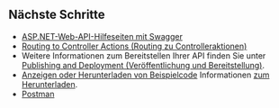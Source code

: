 ## <a name="next-steps"></a>Nächste Schritte

* [ASP.NET-Web-API-Hilfeseiten mit Swagger](xref:tutorials/web-api-help-pages-using-swagger)
* [Routing to Controller Actions (Routing zu Controlleraktionen)](xref:mvc/controllers/routing)
* Weitere Informationen zum Bereitstellen Ihrer API finden Sie unter [Publishing and Deployment (Veröffentlichung und Bereitstellung)](xref:publishing/index).
* [Anzeigen oder Herunterladen von Beispielcode](https://github.com/aspnet/Docs/tree/master/aspnetcore/tutorials/first-web-api/sample) Informationen [zum Herunterladen](xref:tutorials/index#how-to-download-a-sample).
* [Postman](https://www.getpostman.com/)
